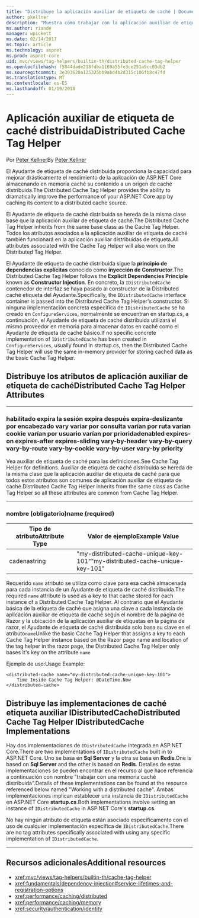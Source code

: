 ```yaml
---
title: "Distribuye la aplicación auxiliar de etiqueta de caché | Documentos de Microsoft"
author: pkellner
description: "Muestra cómo trabajar con la aplicación auxiliar de etiqueta de caché"
ms.author: riande
manager: wpickett
ms.date: 02/14/2017
ms.topic: article
ms.technology: aspnet
ms.prod: aspnet-core
uid: mvc/views/tag-helpers/builtin-th/distributed-cache-tag-helper
ms.openlocfilehash: f5844dade218fdba1169a55fe3ce251a9cc03db2
ms.sourcegitcommit: 3e303620a125325bb9abd4b2d315c106fb8c47fd
ms.translationtype: MT
ms.contentlocale: es-ES
ms.lasthandoff: 01/19/2018
---
```

# <a name="distributed-cache-tag-helper"></a><span data-ttu-id="30dd5-103">Aplicación auxiliar de etiqueta de caché distribuida</span><span class="sxs-lookup"><span data-stu-id="30dd5-103">Distributed Cache Tag Helper</span></span>

<span data-ttu-id="30dd5-104">Por [Peter Kellner](http://peterkellner.net)</span><span class="sxs-lookup"><span data-stu-id="30dd5-104">By [Peter Kellner](http://peterkellner.net)</span></span> 


<span data-ttu-id="30dd5-105">El Ayudante de etiqueta de caché distribuida proporciona la capacidad para mejorar drásticamente el rendimiento de la aplicación de ASP.NET Core almacenando en memoria caché su contenido a un origen de caché distribuida.</span><span class="sxs-lookup"><span data-stu-id="30dd5-105">The Distributed Cache Tag Helper provides the ability to dramatically improve the performance of your ASP.NET Core app by caching its content to a distributed cache source.</span></span>

<span data-ttu-id="30dd5-106">El Ayudante de etiqueta de caché distribuida se hereda de la misma clase base que la aplicación auxiliar de etiqueta de caché.</span><span class="sxs-lookup"><span data-stu-id="30dd5-106">The Distributed Cache Tag Helper inherits from the same base class as the Cache Tag Helper.</span></span>  <span data-ttu-id="30dd5-107">Todos los atributos asociados a la aplicación auxiliar de etiqueta de caché también funcionará en la aplicación auxiliar distribuidas de etiqueta.</span><span class="sxs-lookup"><span data-stu-id="30dd5-107">All attributes associated with the Cache Tag Helper will also work on the Distributed Tag Helper.</span></span>


<span data-ttu-id="30dd5-108">El Ayudante de etiqueta de caché distribuida sigue la **principio de dependencias explícitas** conocido como **inyección de Constructor**.</span><span class="sxs-lookup"><span data-stu-id="30dd5-108">The Distributed Cache Tag Helper follows the **Explicit Dependencies Principle** known as **Constructor Injection**.</span></span>  <span data-ttu-id="30dd5-109">En concreto, la `IDistributedCache` contenedor de interfaz se haya pasado al constructor de la Distributed caché etiqueta del Ayudante.</span><span class="sxs-lookup"><span data-stu-id="30dd5-109">Specifically, the `IDistributedCache` interface container is passed into the Distributed Cache Tag Helper's constructor.</span></span>  <span data-ttu-id="30dd5-110">Si ninguna implementación concreta específica de `IDistributedCache` se ha creado en `ConfigureServices`, normalmente se encuentran en startup.cs, a continuación, el Ayudante de etiqueta de caché distribuida utilizará el mismo proveedor en memoria para almacenar datos en caché como el Ayudante de etiqueta de caché básico.</span><span class="sxs-lookup"><span data-stu-id="30dd5-110">If no specific concrete implementation of `IDistributedCache` has been created in `ConfigureServices`, usually found in startup.cs, then the Distributed Cache Tag Helper will use the same in-memory provider for storing cached data as the basic Cache Tag Helper.</span></span>

## <a name="distributed-cache-tag-helper-attributes"></a><span data-ttu-id="30dd5-111">Distribuye los atributos de aplicación auxiliar de etiqueta de caché</span><span class="sxs-lookup"><span data-stu-id="30dd5-111">Distributed Cache Tag Helper Attributes</span></span>

- - -

### <a name="enabled-expires-on-expires-after-expires-sliding-vary-by-header-vary-by-query-vary-by-route-vary-by-cookie-vary-by-user-vary-by-priority"></a><span data-ttu-id="30dd5-112">habilitado expira la sesión expira después expira-deslizante por encabezado vary variar por consulta varían por ruta varían cookie varían por usuario varían por prioridad</span><span class="sxs-lookup"><span data-stu-id="30dd5-112">enabled expires-on expires-after expires-sliding vary-by-header vary-by-query vary-by-route vary-by-cookie vary-by-user vary-by priority</span></span>

<span data-ttu-id="30dd5-113">Vea auxiliar de etiqueta de caché para las definiciones.</span><span class="sxs-lookup"><span data-stu-id="30dd5-113">See Cache Tag Helper for definitions.</span></span> <span data-ttu-id="30dd5-114">Auxiliar de etiqueta de caché distribuida se hereda de la misma clase que la aplicación auxiliar de etiqueta de caché para que todos estos atributos son comunes de aplicación auxiliar de etiqueta de caché.</span><span class="sxs-lookup"><span data-stu-id="30dd5-114">Distributed Cache Tag Helper inherits from the same class as Cache Tag Helper so all these attributes are common from Cache Tag Helper.</span></span>

- - -

### <a name="name-required"></a><span data-ttu-id="30dd5-115">nombre (obligatorio)</span><span class="sxs-lookup"><span data-stu-id="30dd5-115">name (required)</span></span>

| <span data-ttu-id="30dd5-116">Tipo de atributo</span><span class="sxs-lookup"><span data-stu-id="30dd5-116">Attribute Type</span></span>    | <span data-ttu-id="30dd5-117">Valor de ejemplo</span><span class="sxs-lookup"><span data-stu-id="30dd5-117">Example Value</span></span>     |
|----------------   |----------------   |
| <span data-ttu-id="30dd5-118">cadena</span><span class="sxs-lookup"><span data-stu-id="30dd5-118">string</span></span>    | <span data-ttu-id="30dd5-119">"my-distributed-cache-unique-key-101"</span><span class="sxs-lookup"><span data-stu-id="30dd5-119">"my-distributed-cache-unique-key-101"</span></span>     |

<span data-ttu-id="30dd5-120">Requerido `name` atributo se utiliza como clave para esa caché almacenada para cada instancia de un Ayudante de etiqueta de caché distribuida.</span><span class="sxs-lookup"><span data-stu-id="30dd5-120">The required `name` attribute is used as a key to that cache stored for each instance of a Distributed Cache Tag Helper.</span></span>  <span data-ttu-id="30dd5-121">Al contrario que el Ayudante básica de la etiqueta de caché que asigna una clave a cada instancia de aplicación auxiliar de etiqueta de caché según el nombre de la página de Razor y la ubicación de la aplicación auxiliar de etiquetas en la página de razor, el Ayudante de etiqueta de caché distribuida solo basa su clave en el atributo`name`</span><span class="sxs-lookup"><span data-stu-id="30dd5-121">Unlike the basic Cache Tag Helper that assigns a key to each Cache Tag Helper instance based on the Razor page name and location of the tag helper in the razor page, the Distributed Cache Tag Helper only bases it's key on the attribute `name`</span></span>

<span data-ttu-id="30dd5-122">Ejemplo de uso:</span><span class="sxs-lookup"><span data-stu-id="30dd5-122">Usage Example:</span></span>

```cshtml
<distributed-cache name="my-distributed-cache-unique-key-101">
    Time Inside Cache Tag Helper: @DateTime.Now
</distributed-cache>
```

## <a name="distributed-cache-tag-helper-idistributedcache-implementations"></a><span data-ttu-id="30dd5-123">Distribuye las implementaciones de caché etiqueta auxiliar IDistributedCache</span><span class="sxs-lookup"><span data-stu-id="30dd5-123">Distributed Cache Tag Helper IDistributedCache Implementations</span></span>

<span data-ttu-id="30dd5-124">Hay dos implementaciones de `IDistributedCache` integrada en ASP.NET Core.</span><span class="sxs-lookup"><span data-stu-id="30dd5-124">There are two implementations of `IDistributedCache` built in to ASP.NET Core.</span></span>  <span data-ttu-id="30dd5-125">Uno se basa en **Sql Server** y la otra se basa en **Redis**.</span><span class="sxs-lookup"><span data-stu-id="30dd5-125">One is based on **Sql Server** and the other is based on **Redis**.</span></span> <span data-ttu-id="30dd5-126">Detalles de estas implementaciones se pueden encontrar en el recurso al que hace referencia a continuación con nombre "trabajar con una memoria caché distribuida".</span><span class="sxs-lookup"><span data-stu-id="30dd5-126">Details of these implementations can be found at the resource referenced below named "Working with a distributed cache".</span></span> <span data-ttu-id="30dd5-127">Ambas implementaciones implican establecer una instancia de `IDistributedCache` en ASP.NET Core **startup.cs**.</span><span class="sxs-lookup"><span data-stu-id="30dd5-127">Both implementations involve setting an instance of `IDistributedCache` in ASP.NET Core's **startup.cs**.</span></span>

<span data-ttu-id="30dd5-128">No hay ningún atributo de etiqueta están asociado específicamente con el uso de cualquier implementación específica de `IDistributedCache`.</span><span class="sxs-lookup"><span data-stu-id="30dd5-128">There are no tag attributes specifically associated with using any specific implementation of `IDistributedCache`.</span></span>



- - -



## <a name="additional-resources"></a><span data-ttu-id="30dd5-129">Recursos adicionales</span><span class="sxs-lookup"><span data-stu-id="30dd5-129">Additional resources</span></span>

* <xref:mvc/views/tag-helpers/builtin-th/cache-tag-helper>
* <xref:fundamentals/dependency-injection#service-lifetimes-and-registration-options>
* <xref:performance/caching/distributed>
* <xref:performance/caching/memory>
* <xref:security/authentication/identity>
